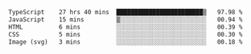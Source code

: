 <!--START_SECTION:waka-->

```txt
TypeScript    27 hrs 40 mins  ████████████████████████▒   97.98 %
JavaScript    15 mins         ▒░░░░░░░░░░░░░░░░░░░░░░░░   00.94 %
HTML          6 mins          ░░░░░░░░░░░░░░░░░░░░░░░░░   00.39 %
CSS           5 mins          ░░░░░░░░░░░░░░░░░░░░░░░░░   00.30 %
Image (svg)   3 mins          ░░░░░░░░░░░░░░░░░░░░░░░░░   00.18 %
```

<!--END_SECTION:waka-->
